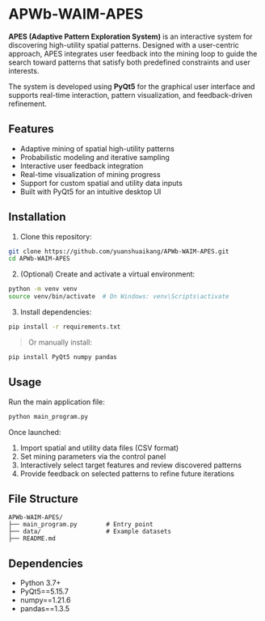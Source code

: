 # APWb-WAIM-APES

**APES (Adaptive Pattern Exploration System)** is an interactive system for discovering high-utility spatial patterns. Designed with a user-centric approach, APES integrates user feedback into the mining loop to guide the search toward patterns that satisfy both predefined constraints and user interests.

The system is developed using **PyQt5** for the graphical user interface and supports real-time interaction, pattern visualization, and feedback-driven refinement.

## Features

- Adaptive mining of spatial high-utility patterns  
- Probabilistic modeling and iterative sampling  
- Interactive user feedback integration  
- Real-time visualization of mining progress  
- Support for custom spatial and utility data inputs  
- Built with PyQt5 for an intuitive desktop UI  

## Installation

1. Clone this repository:

```bash
git clone https://github.com/yuanshuaikang/APWb-WAIM-APES.git
cd APWb-WAIM-APES
````

2. (Optional) Create and activate a virtual environment:

```bash
python -m venv venv
source venv/bin/activate  # On Windows: venv\Scripts\activate
```

3. Install dependencies:

```bash
pip install -r requirements.txt
```

> Or manually install:

```bash
pip install PyQt5 numpy pandas
```

## Usage

Run the main application file:

```bash
python main_program.py
```

Once launched:

1. Import spatial and utility data files (CSV format)
2. Set mining parameters via the control panel
3. Interactively select target features and review discovered patterns
4. Provide feedback on selected patterns to refine future iterations

## File Structure

```
APWb-WAIM-APES/
├── main_program.py        # Entry point
├── data/                  # Example datasets
├── README.md
```

## Dependencies

* Python 3.7+
* PyQt5==5.15.7
* numpy==1.21.6
* pandas==1.3.5
